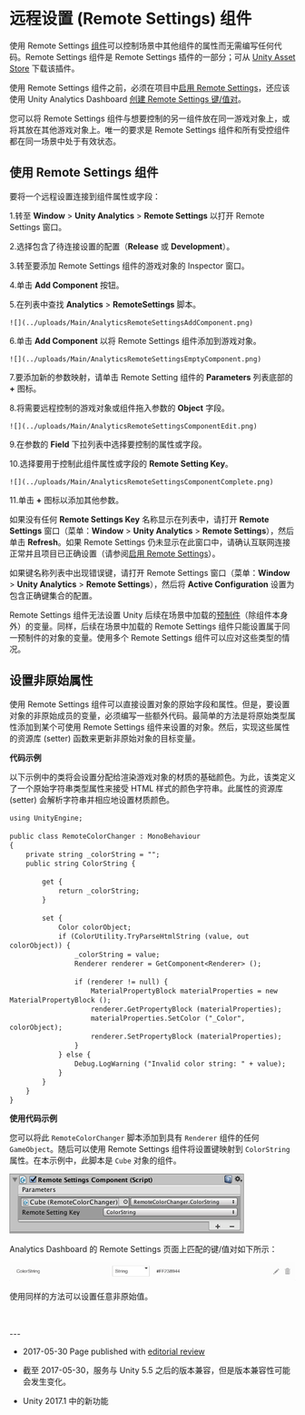 # 远程设置 (Remote Settings) 组件

使用 Remote Settings [组件](Components.html)可以控制场景中其他组件的属性而无需编写任何代码。Remote Settings 组件是 Remote Settings 插件的一部分；可从 [Unity Asset Store](https://www.assetstore.unity3d.com/#!/content/89317) 下载该插件。

使用 Remote Settings 组件之前，必须在项目中[启用 Remote Settings](UnityAnalyticsRemoteSettingsEnabling.html)，还应该使用 Unity Analytics Dashboard [创建 Remote Settings 键/值对](UnityAnalyticsRemoteSettingsCreating.html)。

您可以将 Remote Settings 组件与想要控制的另一组件放在同一游戏对象上，或将其放在其他游戏对象上。唯一的要求是 Remote Settings 组件和所有受控组件都在同一场景中处于有效状态。

## 使用 Remote Settings 组件

要将一个远程设置连接到组件属性或字段：

1.转至 __Window__ > __Unity Analytics__ > __Remote Settings__ 以打开 Remote Settings 窗口。

2.选择包含了待连接设置的配置（__Release__ 或 __Development__）。

3.转至要添加 Remote Settings 组件的游戏对象的 Inspector 窗口。

4.单击 __Add Component__ 按钮。

5.在列表中查找 __Analytics__ > __RemoteSettings__ 脚本。

    ![](../uploads/Main/AnalyticsRemoteSettingsAddComponent.png) 
    

6.单击 __Add Component__ 以将 Remote Settings 组件添加到游戏对象。

    ![](../uploads/Main/AnalyticsRemoteSettingsEmptyComponent.png) 

7.要添加新的参数映射，请单击 Remote Setting 组件的 __Parameters__ 列表底部的 __+__ 图标。

8.将需要远程控制的游戏对象或组件拖入参数的 __Object__ 字段。

    ![](../uploads/Main/AnalyticsRemoteSettingsComponentEdit.png) 

9.在参数的 __Field__ 下拉列表中选择要控制的属性或字段。

10.选择要用于控制此组件属性或字段的 __Remote Setting Key__。

    ![](../uploads/Main/AnalyticsRemoteSettingsComponentComplete.png) 

11.单击 __+__ 图标以添加其他参数。

如果没有任何 __Remote Settings Key__ 名称显示在列表中，请打开 __Remote Settings__ 窗口（菜单：__Window__ > __Unity Analytics__ > __Remote Settings__），然后单击 __Refresh__。如果 Remote Settings 仍未显示在此窗口中，请确认互联网连接正常并且项目已正确设置（请参阅[启用 Remote Settings](UnityAnalyticsRemoteSettingsEnabling.html)）。

如果键名称列表中出现错误键，请打开 Remote Settings 窗口（菜单：__Window__ > __Unity Analytics__ > __Remote Settings__），然后将 __Active Configuration__ 设置为包含正确键集合的配置。

Remote Settings 组件无法设置 Unity 后续在场景中加载的[预制件](Prefabs.html)（除组件本身外）的变量。同样，后续在场景中加载的 Remote Settings 组件只能设置属于同一预制件的对象的变量。使用多个 Remote Settings 组件可以应对这些类型的情况。

## 设置非原始属性

使用 Remote Settings 组件可以直接设置对象的原始字段和属性。但是，要设置对象的非原始成员的变量，必须编写一些额外代码。最简单的方法是将原始类型属性添加到某个可使用 Remote Settings 组件来设置的对象。然后，实现这些属性的资源库 (setter) 函数来更新非原始对象的目标变量。

**代码示例**

以下示例中的类将会设置分配给渲染游戏对象的材质的基础颜色。为此，该类定义了一个原始字符串类型属性来接受 HTML 样式的颜色字符串。此属性的资源库 (setter) 会解析字符串并相应地设置材质颜色。

```
using UnityEngine;

public class RemoteColorChanger : MonoBehaviour
{
    private string _colorString = "";
    public string ColorString {

        get { 
            return _colorString; 
        }

        set { 
            Color colorObject;
            if (ColorUtility.TryParseHtmlString (value, out colorObject)) {
                _colorString = value;
                Renderer renderer = GetComponent<Renderer> ();

                if (renderer != null) {
                    MaterialPropertyBlock materialProperties = new MaterialPropertyBlock ();
                    renderer.GetPropertyBlock (materialProperties);
                    materialProperties.SetColor ("_Color", colorObject);
                    renderer.SetPropertyBlock (materialProperties);
                } 
            } else {
                Debug.LogWarning ("Invalid color string: " + value);
            }
        }
    }
}
```

**使用代码示例**

您可以将此 `RemoteColorChanger` 脚本添加到具有 `Renderer` 组件的任何 `GameObject`。随后可以使用 Remote Settings 组件将设置键映射到 `ColorString` 属性。在本示例中，此脚本是 `Cube` 对象的组件。

![Remote Settings 组件映射 `ColorString` Remote Setting 键](../uploads/Main/AnalyticsRemoteSettingsComponentComplete.png)

Analytics Dashboard 的 Remote Settings 页面上匹配的键/值对如下所示：

![Analytics Dashboard 上定义的 `ColorString` 设置](../uploads/Main/AnalyticsSingleSetting.png)

使用同样的方法可以设置任意非原始值。

<br/>
<br/>
---

* <span class="page-edit">2017-05-30 Page published with [editorial review](DocumentationEditorialReview.html)
</span>

* <span class="page-edit">截至 2017-05-30，服务与 Unity 5.5 之后的版本兼容，但是版本兼容性可能会发生变化。</span>
 
* <span class="page-history">Unity 2017.1 中的新功能</span>
